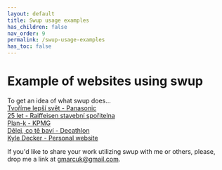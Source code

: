 ```yaml
---
layout: default
title: Swup usage examples
has_children: false
nav_order: 9
permalink: /swup-usage-examples
has_toc: false
---
```


# Example of websites using swup
To get an idea of what swup does...  
[Tvoříme lepší svět - Panasonic](https://plzen.cz.panasonic.com/)   
[25 let - Raiffeisen stavební spořitelna](https://www.rsts.cz/25let/)   
[Plan-k - KPMG](https://www.plan-k.cz/)   
[Dělej, co tě baví - Decathlon](http://delejcotebavi.decathlon.cz/)   
[Kyle Decker - Personal website](https://kyledecker.me/)   

If you'd like to share your work utilizing swup with me or others, please, drop me a link at <a href="mailto:gmarcuk@gmail.com?subject=My awesome project using swup">gmarcuk@gmail.com</a>.
